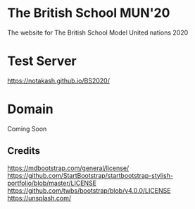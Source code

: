 # The British School MUN'20
 The website for The British School Model United nations 2020

# Test Server
 https://notakash.github.io/BS2020/
 
# Domain
 Coming Soon

## Credits
https://mdbootstrap.com/general/license/
https://github.com/StartBootstrap/startbootstrap-stylish-portfolio/blob/master/LICENSE
https://github.com/twbs/bootstrap/blob/v4.0.0/LICENSE
https://unsplash.com/
